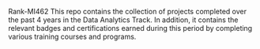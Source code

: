 Rank-MI462
This repo contains the collection of projects completed over the past 4 years in the Data Analytics Track. In addition, it contains the relevant badges and certifications earned during this period by completing various training courses and programs.

